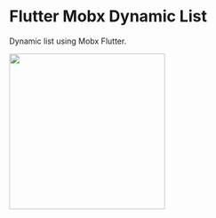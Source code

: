 # Flutter Mobx Dynamic List
Dynamic list using Mobx Flutter.

<img src="https://github.com/matheusess/list-product-calculator/blob/main/list_prduct_calculator/images/dynamic-list.gif" width="280"/>
